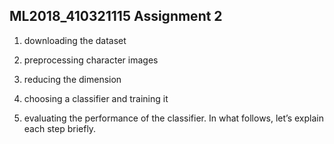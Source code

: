 ## ML2018_410321115 Assignment 2
 
1. downloading the dataset  

2. preprocessing character images  

3. reducing the dimension  

4. choosing a classifier and training it 

5. evaluating the performance of the classifier. In what follows, let’s explain each step briefly.  

